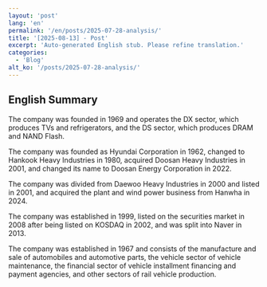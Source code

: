 ```yaml
---
layout: 'post'
lang: 'en'
permalink: '/en/posts/2025-07-28-analysis/'
title: '[2025-08-13] - Post'
excerpt: 'Auto-generated English stub. Please refine translation.'
categories:
  - 'Blog'
alt_ko: '/posts/2025-07-28-analysis/'
---
```


## English Summary


The company was founded in 1969 and operates the DX sector, which produces TVs and refrigerators, and the DS sector, which produces DRAM and NAND Flash.</p>


The company was founded as Hyundai Corporation in 1962, changed to Hankook Heavy Industries in 1980, acquired Doosan Heavy Industries in 2001, and changed its name to Doosan Energy Corporation in 2022.</p>


The company was divided from Daewoo Heavy Industries in 2000 and listed in 2001, and acquired the plant and wind power business from Hanwha in 2024.</p>


The company was established in 1999, listed on the securities market in 2008 after being listed on KOSDAQ in 2002, and was split into Naver in 2013.</p>


The company was established in 1967 and consists of the manufacture and sale of automobiles and automotive parts, the vehicle sector of vehicle maintenance, the financial sector of vehicle installment financing and payment agencies, and other sectors of rail vehicle production.</p>
